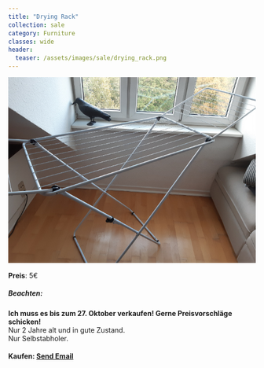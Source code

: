 ```yaml
---
title: "Drying Rack"
collection: sale
category: Furniture
classes: wide
header: 
  teaser: /assets/images/sale/drying_rack.png
---
```




<a href="">
  <img src="/assets/images/sale/drying_rack.png" alt="Drying Rack">
</a>

**Preis**: 5€

##### Beachten:
**Ich muss es bis zum 27. Oktober verkaufen! Gerne Preisvorschläge schicken!**<br>
Nur 2 Jahre alt und in gute Zustand.<br>
Nur Selbstabholer.

#### Kaufen: <a href = "mailto:digitaldasler@gmail.com?subject=Drying Rack">Send Email</a>

